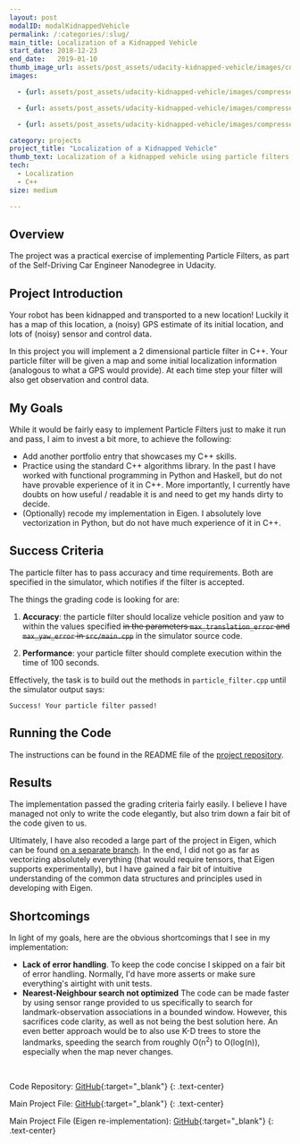 ```yaml
---
layout: post
modalID: modalKidnappedVehicle
permalink: /:categories/:slug/
main_title: Localization of a Kidnapped Vehicle
start_date: 2018-12-23
end_date:   2019-01-10
thumb_image_url: assets/post_assets/udacity-kidnapped-vehicle/images/compressed/running.png
images:

  - {url: assets/post_assets/udacity-kidnapped-vehicle/images/compressed/starting-state.png, caption: "The starting state of the simulator. You can see the map landmarks as black circles and sensor measurements (distance, yaw) as green lines. There is also a blue vehicle as the ground truth and the blue circle that shows the estimated location of the vehicle.", id: starting-state}

  - {url: assets/post_assets/udacity-kidnapped-vehicle/images/compressed/running.png, caption: "The view of the simulator as the programs are running. The vehicle will make approximately 2 laps around a set trajectory. The visual difference from the starting state is that now you can see blue lines, that show landmark associations - if the lines are blue, then an observed landmark was correctly associated with a known landmark in the map. Otherwise the lines would be bright red, which there are none in the image.", id: running}

  - {url: assets/post_assets/udacity-kidnapped-vehicle/images/compressed/with-outputs.png, caption: "Here's an example of the outputs seen in the terminal as particle filter is running. You can see the average weight of the particles and the weight of the most likely particle.", id: with-outputs}

category: projects
project_title: "Localization of a Kidnapped Vehicle"
thumb_text: Localization of a kidnapped vehicle using particle filters
tech:
  - Localization
  - C++
size: medium

---
```


<div class="post-content-markdown">

## Overview
The project was a practical exercise of implementing Particle Filters, as part of the Self-Driving Car Engineer Nanodegree in Udacity.


## Project Introduction
Your robot has been kidnapped and transported to a new location! Luckily it has a map of this location, a (noisy) GPS estimate of its initial location, and lots of (noisy) sensor and control data.

In this project you will implement a 2 dimensional particle filter in C++. Your particle filter will be given a map and some initial localization information (analogous to what a GPS would provide). At each time step your filter will also get observation and control data.


## My Goals
While it would be fairly easy to implement Particle Filters just to make it run and pass, I aim to invest a bit more, to achieve the following:
* Add another portfolio entry that showcases my C++ skills.
* Practice using the standard C++ algorithms library. In the past I have worked with functional programming in Python and Haskell, but do not have provable experience of it in C++. More importantly, I currently have doubts on how useful / readable it is and need to get my hands dirty to decide.
* (Optionally) recode my implementation in Eigen. I absolutely love vectorization in Python, but do not have much experience of it in C++.


## Success Criteria
The particle filter has to pass accuracy and time requirements. Both are specified in the simulator, which notifies if the filter is accepted.

The things the grading code is looking for are:

1. **Accuracy**: the particle filter should localize vehicle position and yaw to within the values specified ~~in the parameters `max_translation_error` and `max_yaw_error` in `src/main.cpp`~~ in the simulator source code.

2. **Performance**: your particle filter should complete execution within the time of 100 seconds.

Effectively, the task is to build out the methods in `particle_filter.cpp` until the simulator output says:
```
Success! Your particle filter passed!
```

## Running the Code
The instructions can be found in the README file of the [project repository](https://github.com/LinasKo/CarND-Kidnapped-Vehicle-Project).


## Results
The implementation passed the grading criteria fairly easily. I believe I have managed not only to write the code elegantly, but also trim down a fair bit of the code given to us.

Ultimately, I have also recoded a large part of the project in Eigen, which can be found [on a separate branch](https://github.com/LinasKo/CarND-Kidnapped-Vehicle-Project/tree/eigen-implementation/src). In the end, I did not go as far as vectorizing absolutely everything (that would require tensors, that Eigen supports experimentally), but I have gained a fair bit of intuitive understanding of the common data structures and principles used in developing with Eigen.


## Shortcomings
In light of my goals, here are the obvious shortcomings that I see in my implementation:
* **Lack of error handling**. To keep the code concise I skipped on a fair bit of error handling. Normally, I'd have more asserts or make sure everything's airtight with unit tests.
* **Nearest-Neighbour search not optimized** The code can be made faster by using sensor range provided to us specifically to search for landmark-observation associations in a bounded window. However, this sacrifices code clarity, as well as not being the best solution here. An even better approach would be to also use K-D trees to store the landmarks, speeding the search from roughly O(n<sup>2</sup>) to O(log(n)), especially when the map never changes.

<br>

Code Repository: [GitHub](https://github.com/LinasKo/CarND-Kidnapped-Vehicle-Project){:target="_blank"}
{: .text-center}

Main Project File: [GitHub](https://github.com/LinasKo/CarND-Kidnapped-Vehicle-Project/blob/master/src/particle_filter.cpp){:target="_blank"}
{: .text-center}

Main Project File (Eigen re-implementation): [GitHub](https://github.com/LinasKo/CarND-Kidnapped-Vehicle-Project/tree/eigen-implementation/src/particle_filter.cpp){:target="_blank"}
{: .text-center}

</div>
